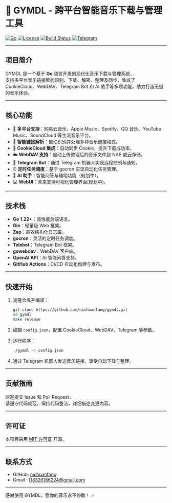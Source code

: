 # 🎵 GYMDL - 跨平台智能音乐下载与管理工具

[![Go](https://img.shields.io/badge/Go-1.22+-00ADD8?logo=go)]()
[![License](https://img.shields.io/badge/license-MIT-green)]()
[![Build Status](https://img.shields.io/github/actions/workflow/status/nichuanfang/gymdl/release.yml?logo=github)]()
[![Telegram](https://img.shields.io/badge/telegram-bot-blue?logo=telegram)]()

---

## 项目简介

GYMDL 是一个基于 **Go** 语言开发的现代化音乐下载与管理系统，  
支持多平台音乐链接智能识别、下载、解密、整理及同步，集成了 CookieCloud、WebDAV、Telegram Bot 和 AI 助手等多项功能，助力打造无缝的音乐体验。

---

## 核心功能

- 🎯 **多平台支持**：网易云音乐、Apple Music、Spotify、QQ 音乐、YouTube Music、SoundCloud 等主流音乐平台。
- 🔗 **智能链接解析**：自动识别并处理多种音乐链接格式。
- 🍪 **CookieCloud 集成**：自动同步 Cookie，提升下载成功率。
- ☁️ **WebDAV 支持**：自动上传整理后的音乐文件到 NAS 或云存储。
- 🤖 **Telegram Bot**：通过 Telegram 机器人实现远程控制与通知。
- ⏰ **定时任务调度**：基于 gocron 实现自动化任务管理。
- 🧠 **AI 助手**：智能问答与辅助功能（规划中）。
- 💻 **WebUI**：未来支持可视化管理界面(规划中)。

---

## 技术栈

- **Go 1.22+**：高性能后端语言。
- **Gin**：轻量级 Web 框架。
- **Zap**：高效结构化日志库。
- **gocron**：灵活的定时任务调度。
- **Telebot**：Telegram Bot 框架。
- **gowebdav**：WebDAV 客户端。
- **OpenAI API**：AI 智能问答支持。
- **GitHub Actions**：CI/CD 自动化构建与发布。

---

## 快速开始

1. 克隆仓库并编译：

   ```bash
   git clone https://github.com/nichuanfang/gymdl.git
   cd gymdl
   make release
   ```

2. 编辑 `config.json`，配置 CookieCloud、WebDAV、Telegram 等参数。

3. 运行程序：

   ```bash
   ./gymdl -c config.json
   ```

4. 通过 Telegram 机器人发送音乐链接，享受自动下载与整理。

---

## 贡献指南

欢迎提交 Issue 和 Pull Request，  
请遵守代码规范，保持代码整洁，详细描述变更内容。

---

## 许可证

本项目采用 [MIT 许可证](LICENSE) 开源。

---

## 联系方式

- GitHub: [nichuanfang](https://github.com/nichuanfang)
- Gmail : f18326186224@gmail.com

---

感谢使用 GYMDL，愿你的音乐永不停歇！ 🎶